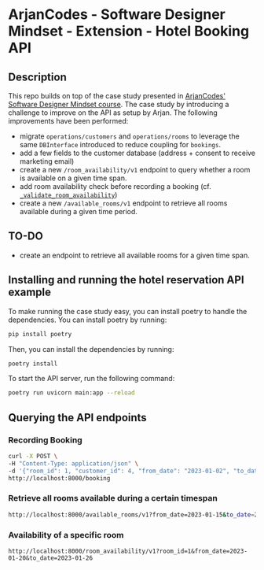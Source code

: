 # ArjanCodes - Software Designer Mindset - Extension - Hotel Booking API
## Description
This repo builds on top of the case study presented in [ArjanCodes' Software Designer Mindset course](https://www.arjancodes.com/products/the-software-designer-mindset-complete-extension/categories/2149106521). 
The case study by introducing a challenge to improve on the API as setup by Arjan. The following improvements have been performed:
* migrate `operations/customers` and `operations/rooms` to leverage the same `DBInterface` introduced to reduce coupling for `bookings`.
* add a few fields to the customer database (address + consent to receive marketing email)
* create a new `/room_availability/v1` endpoint to query whether a room is available on a given time span.
* add room availability check before recording a booking (cf. [`_validate_room_availability`](hotel/operations/bookings.py))
* create a new `/available_rooms/v1` endpoint to retrieve all rooms available during a given time period.

## TO-DO
* create an endpoint to retrieve all available rooms for a given time span.

## Installing and running the hotel reservation API example

To make running the case study easy, you can install poetry to handle the dependencies. You can install poetry by running:

```bash
pip install poetry
```

Then, you can install the dependencies by running:

```bash
poetry install
```

To start the API server, run the following command:

```bash
poetry run uvicorn main:app --reload
```

## Querying the API endpoints
### Recording Booking
```bash
curl -X POST \
-H "Content-Type: application/json" \
-d '{"room_id": 1, "customer_id": 4, "from_date": "2023-01-02", "to_date": "2023-01-03"}' \
http://localhost:8000/booking
```

### Retrieve all rooms available during a certain timespan
```bash
http://localhost:8000/available_rooms/v1?from_date=2023-01-15&to_date=2023-01-18
```
### Availability of a specific room
```
http://localhost:8000/room_availability/v1?room_id=1&from_date=2023-01-20&to_date=2023-01-26
```